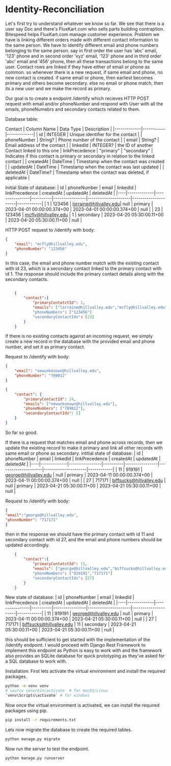 # Identity-Reconciliation

Let's first try to understand whatever we know so far. We see that there is a user say Doc and there's FluxKart.com who sells parts building contraption. Bitespeed helps FluxKart.com manage customer experience. 
Problem we have is linking different orders made with different contact information to the same person.
We have to identify different email and phone numbers belonging to the same person. say in first order the user has 'abc' email, '123' phone and in second order 'xyz' email, '123' phone and in third order 'abc' email and '456' phone, then all these transactions belong to the same user. Contact rows are linked if they have either of email or phone as common.
so whenever there is a new request, 
if same email and phone, no new contact is created.
if same email or phone, then earliest becomes primary and others become secondary.
else no email or phone match, then its a new user and we make the record as primary.

Our goal is to create a endpoint /identify which recieves HTTP POST request with email and/or phoneNumber and respond with User with all the emails, phoneNumebrs and secondary contacts related to them.


Database table:

Contact
| Column Name | Data Type | Description |
|-------------|-----------|-------------|
| id          | INTEGER   | Unique identifier for the contact |
| phoneNumber | String? | Phone number of the contact |
| email       | String?   | Email address of the contact |
| linkedId   | INTEGER?  | the ID of another Contact linked to this one
| linkPrecedence | "primary" | "secondary" | Indicates if this contact is primary or secondary in relation to the linked contact |
| createdAt   | DateTime  | Timestamp when the contact was created |
| updatedAt   | DateTime  | Timestamp when the contact was last updated |
| deletedAt  | DateTime? | Timestamp when the contact was deleted, if applicable |



Initial State of database:
| id | phoneNumber | email          | linkedId | linkPrecedence | createdAt           | updatedAt           | deletedAt |
|----|-------------|----------------|----------|----------------|---------------------|---------------------|------------|
| 1  | 123456      | lorraine@hillvalley.edu| null     | primary        | 2023-04-01 00:00:00.374+00 | 2023-04-01 00:00:00.374+00 | null       |
| 23 | 123456      | mcfly@hillvalley.edu | 1        | secondary      | 2023-04-20 05:30:00.11+00   | 2023-04-20 05:30:00.11+00   | null       |

HTTP POST request to /identify with body:
```json
{
	"email": "mcfly@hillvalley.edu",
	"phoneNumber": "123456"
}
```
In this case, the email and phone number match with the existing contact with id 23, which is a secondary contact linked to the primary contact with id 1. The response should include the primary contact details along with the secondary contacts.
```json

	{
		"contact":{
			"primaryContatctId": 1,
			"emails": ["lorraine@hillvalley.edu","mcfly@hillvalley.edu"]
			"phoneNumbers": ["123456"]
			"secondaryContactIds": [23]
		}
	}
```

If there is no existing contacts against an incoming request, we simply create a new record in the database with the provided email and phone number, and set it as primary contact.

Request to /identify with body:
```json
{
    "email": "newunkonown@hillvalley.edu",
    "phoneNumber": "789012"
}

```
```json
{
    "contact": {
        "primaryContactId": 24,
        "emails": ["newunkonown@hillvalley.edu"],
        "phoneNumbers": ["789012"],
        "secondaryContactIds": []
    }
}
```
So far so good.

If there is a request that matches email and phone across records, then we update the existing record to make it primary and link all other records with same email or phone as secondary.
intitial state of database:
| id | phoneNumber | email          | linkedId | linkPrecedence | createdAt           | updatedAt           | deletedAt |
|----|-------------|----------------|----------|----------------|---------------------|---------------------|------------|
| 11 | 919191      | george@hillvalley.edu | null     | primary        | 2023-04-11 00:00:00.374+00 | 2023-04-11 00:00:00.374+00 | null       |
| 27 | 717171      | biffsucks@hillvalley.edu | null     | primary        | 2023-04-21 05:30:00.11+00   | 2023-04-21 05:30:00.11+00   | null       |

Request to /identify with body:
```json
{
"email":"george@hillvalley.edu",
"phoneNumber": "717171"
}
```
then in the response we should have the primary contact with id 11 and secondary contact with id 27, and the email and phone numbers should be updated accordingly.
```json
	{
		"contact":{
			"primaryContatctId": 11,
			"emails": ["george@hillvalley.edu","biffsucks@hillvalley.edu"]
			"phoneNumbers": ["919191","717171"]
			"secondaryContactIds": [27]
		}
	}
```

New state of database:
| id | phoneNumber | email          | linkedId | linkPrecedence | createdAt           | updatedAt           | deletedAt |
|----|-------------|----------------|----------|----------------|---------------------|---------------------|------------|
| 11 | 919191      | george@hillvalley.edu | null     | primary        | 2023-04-11 00:00:00.374+00 | 2023-04-21 05:30:00.11+00 | null       |
| 27 | 717171      | biffsucks@hillvalley.edu | 11       | secondary      | 2023-04-21 05:30:00.11+00   | 2023-04-21 05:30:00.11+00   | null       |

this should be sufficient to get started with the implementation of the /identify endpoint.
I would proceed with Django Rest Framework to implement this endpoint as Python is easy to work with and the framework also provides an SQLite database for quick prototyping as they've asked for a SQL database to work with.

Installation:
First lets activate the virtual environment and install the required packages.
```bash
python -m venv venv
# source venv/bin/activate  # for macOS/Linux
`venv\Scripts\activate` # for windows
```
Now once the virtual environment is activated, we can install the required packages using pip.
```bash
pip install -r requirements.txt
```

Lets now migrate the database to create the required tables.
```bash
python manage.py migrate
```

Now run the server to test the endpoint.
```bash
python manage.py runserver
```